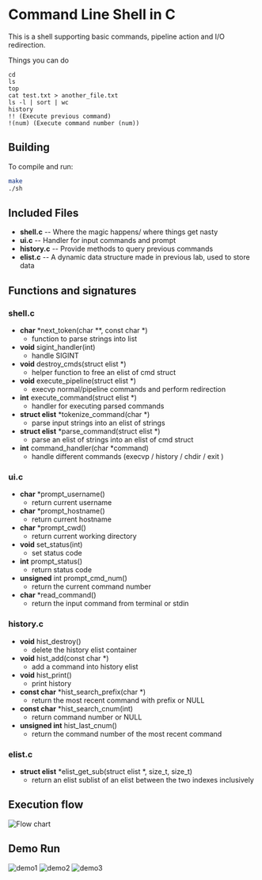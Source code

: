 # Command Line Shell in C
This is a shell supporting basic commands, pipeline action and I/O redirection.

Things you can do
```
cd
ls
top
cat test.txt > another_file.txt
ls -l | sort | wc
history
!! (Execute previous command)
!(num) (Execute command number (num))
```

## Building


To compile and run:

```bash
make
./sh
```


## Included Files

* **shell.c** -- Where the magic happens/ where things get nasty
* **ui.c** -- Handler for input commands and prompt
* **history.c** -- Provide methods to query previous commands
* **elist.c** -- A dynamic data structure made in previous lab, used to store data

## Functions and signatures
### shell.c
* **char** *next_token(char **, const char *)
    * function to parse strings into list
* **void** sigint_handler(int)
    * handle SIGINT
* **void** destroy_cmds(struct elist *)
    * helper function to free an elist of cmd struct
* **void** execute_pipeline(struct elist *)
    * execvp normal/pipeline commands and perform redirection
* **int** execute_command(struct elist *)
    * handler for executing parsed commands
* **struct elist** *tokenize_command(char *)
    * parse input strings into an elist of strings
* **struct elist** *parse_command(struct elist *)
    * parse an elist of strings into an elist of cmd struct
* **int** command_handler(char *command)
    * handle different commands (execvp / history / chdir / exit )

### ui.c
* **char** *prompt_username()
    * return current username
* **char** *prompt_hostname()
    * return current hostname
* **char** *prompt_cwd()
    * return current working directory
* **void** set_status(int)
    * set status code
* **int** prompt_status()
    * return status code
* **unsigned** int prompt_cmd_num()
    * return the current command number
* **char** *read_command()
    * return the input command from terminal or stdin

### history.c
* **void** hist_destroy()
    * delete the history elist container
* **void** hist_add(const char *)
    * add a command into history elist
* **void** hist_print()
    * print history
* **const char** *hist_search_prefix(char *)
    * return the most recent command with prefix or NULL
* **const char** *hist_search_cnum(int)
    * return command number or NULL
* **unsigned int** hist_last_cnum()
    * return the command number of the most recent command

### elist.c
* **struct elist** *elist_get_sub(struct elist *, size_t, size_t) 
    * return an elist sublist of an elist between the two indexes inclusively

## Execution flow

![Flow chart](https://user-images.githubusercontent.com/11361069/164952117-66d9463e-146b-4309-8489-5f6803923e17.png)

## Demo Run
![demo1](https://user-images.githubusercontent.com/11361069/165371745-369d4eac-9931-49a1-948e-806fbddc3e35.png)
![demo2](https://user-images.githubusercontent.com/11361069/165371754-e6b58aa3-fc98-4c32-8340-f9cc5197b3c5.png)
![demo3](https://user-images.githubusercontent.com/11361069/165372042-74ec7d81-e5ae-4676-9765-d1193072f2e7.png)


